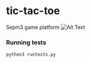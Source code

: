 # tic-tac-toe
Sepm3 game platform
![Alt Text](https://media.giphy.com/media/3oriNKQe0D6uQVjcIM/giphy.gif)

### Running tests
```
python3 runtests.py
```
